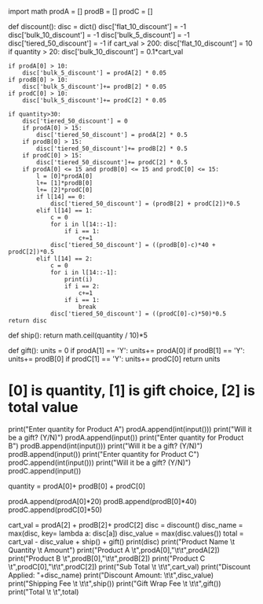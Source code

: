 import math
prodA = []
prodB = []
prodC = []

    
def discount():
    disc = dict()
    disc['flat_10_discount'] = -1
    disc['bulk_10_discount'] = -1
    disc['bulk_5_discount'] = -1
    disc['tiered_50_discount'] = -1
    if cart_val > 200:
        disc['flat_10_discount'] = 10
    if quantity > 20:
        disc['bulk_10_discount'] = 0.1*cart_val
    
    if prodA[0] > 10:
        disc['bulk_5_discount'] = prodA[2] * 0.05
    if prodB[0] > 10:
        disc['bulk_5_discount']+= prodB[2] * 0.05
    if prodC[0] > 10:
        disc['bulk_5_discount']+= prodC[2] * 0.05

    if quantity>30:
        disc['tiered_50_discount'] = 0
        if prodA[0] > 15:
            disc['tiered_50_discount'] = prodA[2] * 0.5
        if prodB[0] > 15:
            disc['tiered_50_discount']+= prodB[2] * 0.5
        if prodC[0] > 15:
            disc['tiered_50_discount']+= prodC[2] * 0.5
        if prodA[0] <= 15 and prodB[0] <= 15 and prodC[0] <= 15:
            l = [0]*prodA[0]
            l+= [1]*prodB[0]
            l+= [2]*prodC[0]
            if l[14] == 0:
                disc['tiered_50_discount'] = (prodB[2] + prodC[2])*0.5
            elif l[14] == 1:
                c = 0
                for i in l[14::-1]:
                    if i == 1:
                        c+=1
                disc['tiered_50_discount'] = ((prodB[0]-c)*40 + prodC[2])*0.5
            elif l[14] == 2:
                c = 0
                for i in l[14::-1]:
                    print(i)
                    if i == 2:
                        c+=1
                    if i == 1:
                        break
                disc['tiered_50_discount'] = ((prodC[0]-c)*50)*0.5        
    return disc

def ship():
    return math.ceil(quantity / 10)*5

def gift():
    units = 0
    if prodA[1] == 'Y':
        units+= prodA[0]
    if prodB[1] == 'Y':
        units+= prodB[0]
    if prodC[1] == 'Y':
        units+= prodC[0]
    return units

# [0] is quantity, [1] is gift choice, [2] is total value 
print("Enter quantity for Product A")
prodA.append(int(input()))
print("Will it be a gift? (Y/N)")
prodA.append(input())
print("Enter quantity for Product B")
prodB.append(int(input()))
print("Will it be a gift? (Y/N)")
prodB.append(input())
print("Enter quantity for Product C")
prodC.append(int(input()))
print("Will it be a gift? (Y/N)")
prodC.append(input())

quantity = prodA[0]+ prodB[0] + prodC[0]

prodA.append(prodA[0]*20)
prodB.append(prodB[0]*40)
prodC.append(prodC[0]*50)

cart_val = prodA[2] + prodB[2]+ prodC[2]
disc = discount()
disc_name = max(disc, key= lambda a: disc[a])
disc_value = max(disc.values())
total = cart_val - disc_value + ship() + gift()
print(disc)
print("Product Name \t Quantity \t Amount")
print("Product A \t",prodA[0],"\t\t",prodA[2])
print("Product B \t",prodB[0],"\t\t",prodB[2])
print("Product C \t",prodC[0],"\t\t",prodC[2])
print("Sub Total \t \t\t",cart_val)
print("Discount Applied: "+disc_name)
print("Discount Amount: \t\t",disc_value)
print("Shipping Fee \t \t\t",ship())
print("Gift Wrap Fee \t \t\t",gift())
print("Total \t \t",total)


